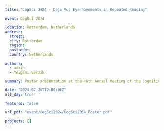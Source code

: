 ```yaml
---
title: "CogSci 2024 - Déjà Vu: Eye Movements in Repeated Reading"

event: CogSci 2024

location: Rotterdam, Netherlands
address:
  street:
  city: Rotterdam
  region:
  postcode:
  country: Netherlands

authors:
  - admin
  - Yevgeni Berzak

summary: Poster presentation at the 46th Annual Meeting of the Cognitive Science Society, presenting the paper "Déjà Vu Eye Movements in Repeated Reading".

date: "2024-07-26T12:00:00Z"
all_day: true

featured: false

url_pdf: "event/CogSci2024/CogSci2024_Poster.pdf"

projects: []
---
```

